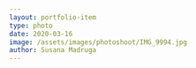 ```yaml
---
layout: portfolio-item
type: photo
date: 2020-03-16
image: /assets/images/photoshoot/IMG_9994.jpg
author: Susana Madruga
---
```


